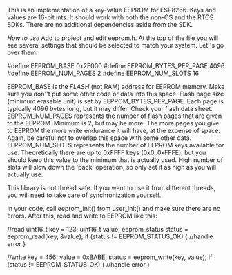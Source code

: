 This is an implementation of a key-value EEPROM for ESP8266. Keys and values are 16-bit ints. It should work with both the non-OS and the RTOS SDKs. There are no additional dependencies aside from the SDK.

*How to use*
Add to project and edit eeprom.h. At the top of the file you will see several settings that should be selected to match your system. Let''s go over them.

#define EEPROM_BASE 						0x2E000
#define EEPROM_BYTES_PER_PAGE 	4096
#define EEPROM_NUM_PAGES 				2
#define EEPROM_NUM_SLOTS				16

EEPROM_BASE is the *FLASH* (not RAM) address for EEPROM memory. Make sure you don''t put some other code or data into this space. Flash page size (minimum erasable unit) is set by EEPROM_BYTES_PER_PAGE. Each page is typically 4096 bytes long, but it may differ. Check your flash data sheet. EEPROM_NUM_PAGES represents the number of flash pages that are given to the EEPROM. Minimum is 2, but may be more. The more pages you give to EEPROM the more write endurance it will have, at the expense of space. Again, be careful not to overlap this space with some other data. EEPROM_NUM_SLOTS represents the number of EEPROM keys available for use. Theoretically there are up to 0xFFFF keys (0x0..0xFFFE), but you should keep this value to the minimum that is actually used. High number of slots will slow down the 'pack' operation, so only set it as high as you will actually use.

This library is not thread safe. If you want to use it from different threads, you will need to take care of synchronization yourself.

In your code, call eeprom_init() from user_init() and make sure there are no errors. After this, read and write to EEPROM like this:

//read
uint16_t key = 123;
uint16_t value;
eeprom_status status = eeprom_read(key, &value);
if (status != EEPROM_STATUS_OK) {
  //handle error
}

//write
key = 456;
value = 0xBABE;
status = eeprom_write(key, value);
if (status != EEPROM_STATUS_OK) {
  //handle error
}

